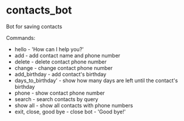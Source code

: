 # contacts_bot
Bot for saving contacts

Commands:

- hello - 'How can I help you?'
- add - add contact name and phone number
- delete - delete contact phone number
- change - change contact phone number
- add_birthday - add contact's birthday
- days_to_birthday' - show how many days are left until the contact's birthday
- phone - show contact phone number
- search - search contacts by query
- show all - show all contacts with phone numbers
- exit, close, good bye - close bot - 'Good bye!'
